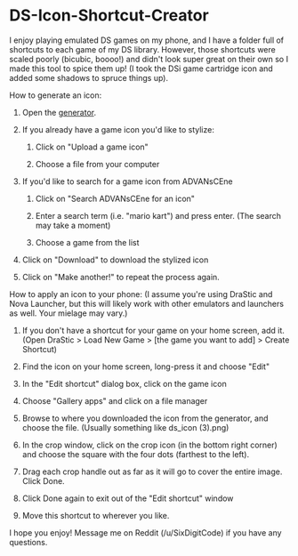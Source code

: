 # DS-Icon-Shortcut-Creator

I enjoy playing emulated DS games on my phone, and I have a folder full of shortcuts to each game of my DS library. However, those shortcuts were scaled poorly (bicubic, boooo!) and didn't look super great on their own so I made this tool to spice them up! (I took the DSi game cartridge icon and added some shadows to spruce things up).

How to generate an icon:

1. Open the [generator](https://sixdigitcode.github.io/DS-Icon-Shortcut-Creator/).

2. If you already have a game icon you'd like to stylize:

   1. Click on "Upload a game icon"
   
   2. Choose a file from your computer
   
3. If you'd like to search for a game icon from ADVANsCEne

   1. Click on "Search ADVANsCEne for an icon"
   
   2. Enter a search term (i.e. "mario kart") and press enter. (The search may take a moment)
   
   3. Choose a game from the list

4. Click on "Download" to download the stylized icon

5. Click on "Make another!" to repeat the process again.

How to apply an icon to your phone: (I assume you're using DraStic and Nova Launcher, but this will likely work with other emulators and launchers as well. Your mielage may vary.)

1. If you don't have a shortcut for your game on your home screen, add it. (Open DraStic > Load New Game > [the game you want to add] > Create Shortcut)

2. Find the icon on your home screen, long-press it and choose "Edit"

3. In the "Edit shortcut" dialog box, click on the game icon

4. Choose "Gallery apps" and click on a file manager

5. Browse to where you downloaded the icon from the generator, and choose the file. (Usually something like ds_icon (3).png)

6. In the crop window, click on the crop icon (in the bottom right corner) and choose the square with the four dots (farthest to the left).

7. Drag each crop handle out as far as it will go to cover the entire image. Click Done.

8. Click Done again to exit out of the "Edit shortcut" window

9. Move this shortcut to wherever you like.

I hope you enjoy! Message me on Reddit (/u/SixDigitCode) if you have any questions.

